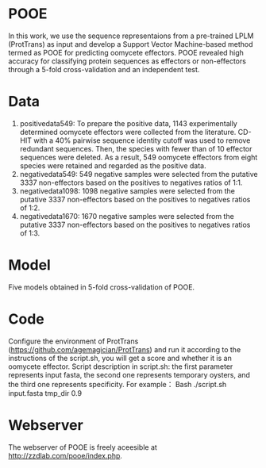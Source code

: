 # POOE
In this work, we use the sequence representaions from a pre-trained LPLM (ProtTrans) as input and develop a Support Vector Machine-based method termed as POOE for predicting oomycete effectors. POOE revealed high accuracy for classifying protein sequences as effectors or non-effectors through a 5-fold cross-validation and an independent test.<br>

# Data
1. positivedata549: To prepare the positive data, 1143 experimentally determined oomycete effectors were collected from the literature. CD-HIT with a 40% pairwise sequence identity cutoff was used to remove redundant sequences. Then, the species with fewer than of 10 effector sequences were deleted. As a result, 549 oomycete effectors from eight species were retained and regarded as the positive data.<br>
2. negativedata549: 549 negative samples were selected from the putative 3337 non-effectors based on the positives to negatives ratios of 1:1.<br>
3. negativedata1098: 1098 negative samples were selected from the putative 3337 non-effectors based on the positives to negatives ratios of 1:2.<br>
4. negativedata1670: 1670 negative samples were selected from the putative 3337 non-effectors based on the positives to negatives ratios of 1:3.<br>

# Model
Five models obtained in 5-fold cross-validation of POOE.<br>

# Code
Configure the environment of ProtTrans (https://github.com/agemagician/ProtTrans) and run it according to the instructions of the script.sh, you will get a score and whether it is an oomycete effector. Script description in script.sh: the first parameter represents input fasta, the second one represents temporary oysters, and the third one represents specificity. For example：
    Bash ./script.sh input.fasta tmp_dir 0.9    

# Webserver
The webserver of POOE is freely aceesible at http://zzdlab.com/pooe/index.php. 
